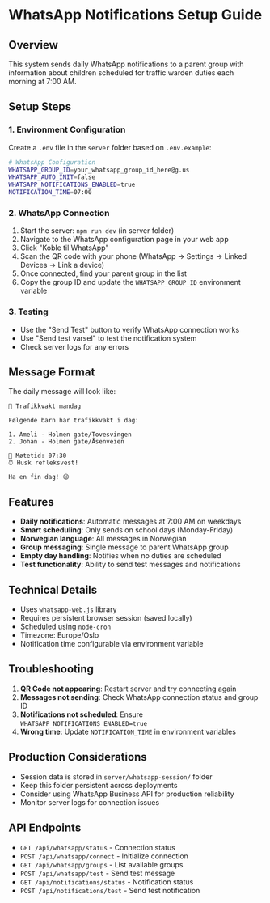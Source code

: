 # WhatsApp Notifications Setup Guide

## Overview
This system sends daily WhatsApp notifications to a parent group with information about children scheduled for traffic warden duties each morning at 7:00 AM.

## Setup Steps

### 1. Environment Configuration
Create a `.env` file in the `server` folder based on `.env.example`:

```bash
# WhatsApp Configuration
WHATSAPP_GROUP_ID=your_whatsapp_group_id_here@g.us
WHATSAPP_AUTO_INIT=false
WHATSAPP_NOTIFICATIONS_ENABLED=true
NOTIFICATION_TIME=07:00
```

### 2. WhatsApp Connection
1. Start the server: `npm run dev` (in server folder)
2. Navigate to the WhatsApp configuration page in your web app
3. Click "Koble til WhatsApp"
4. Scan the QR code with your phone (WhatsApp → Settings → Linked Devices → Link a device)
5. Once connected, find your parent group in the list
6. Copy the group ID and update the `WHATSAPP_GROUP_ID` environment variable

### 3. Testing
- Use the "Send Test" button to verify WhatsApp connection works
- Use "Send test varsel" to test the notification system
- Check server logs for any errors

## Message Format
The daily message will look like:
```
🚸 Trafikkvakt mandag

Følgende barn har trafikkvakt i dag:

1. Ameli - Holmen gate/Tovesvingen
2. Johan - Holmen gate/Åsenveien

📍 Møtetid: 07:30
⏰ Husk refleksvest!

Ha en fin dag! 😊
```

## Features
- **Daily notifications**: Automatic messages at 7:00 AM on weekdays
- **Smart scheduling**: Only sends on school days (Monday-Friday)
- **Norwegian language**: All messages in Norwegian
- **Group messaging**: Single message to parent WhatsApp group
- **Empty day handling**: Notifies when no duties are scheduled
- **Test functionality**: Ability to send test messages and notifications

## Technical Details
- Uses `whatsapp-web.js` library
- Requires persistent browser session (saved locally)
- Scheduled using `node-cron`
- Timezone: Europe/Oslo
- Notification time configurable via environment variable

## Troubleshooting
1. **QR Code not appearing**: Restart server and try connecting again
2. **Messages not sending**: Check WhatsApp connection status and group ID
3. **Notifications not scheduled**: Ensure `WHATSAPP_NOTIFICATIONS_ENABLED=true`
4. **Wrong time**: Update `NOTIFICATION_TIME` in environment variables

## Production Considerations
- Session data is stored in `server/whatsapp-session/` folder
- Keep this folder persistent across deployments
- Consider using WhatsApp Business API for production reliability
- Monitor server logs for connection issues

## API Endpoints
- `GET /api/whatsapp/status` - Connection status
- `POST /api/whatsapp/connect` - Initialize connection
- `GET /api/whatsapp/groups` - List available groups
- `POST /api/whatsapp/test` - Send test message
- `GET /api/notifications/status` - Notification status
- `POST /api/notifications/test` - Send test notification